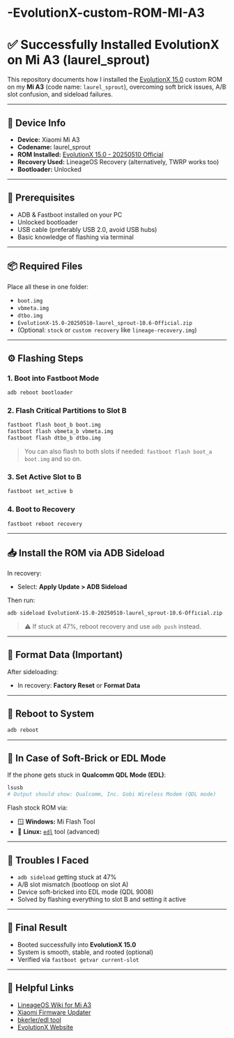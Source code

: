 # -EvolutionX-custom-ROM-MI-A3

# ✅ Successfully Installed EvolutionX on Mi A3 (laurel_sprout)

This repository documents how I installed the [EvolutionX 15.0](https://evolution-x.org/) custom ROM on my **Mi A3** (code name: `laurel_sprout`), overcoming soft brick issues, A/B slot confusion, and sideload failures.

---

## 📱 Device Info

- **Device:** Xiaomi Mi A3
- **Codename:** laurel_sprout
- **ROM Installed:** [EvolutionX 15.0 - 20250510 Official](https://evolution-x.org/)
- **Recovery Used:** LineageOS Recovery (alternatively, TWRP works too)
- **Bootloader:** Unlocked

---

## 🔧 Prerequisites

- ADB & Fastboot installed on your PC
- Unlocked bootloader
- USB cable (preferably USB 2.0, avoid USB hubs)
- Basic knowledge of flashing via terminal

---

## 📦 Required Files

Place all these in one folder:
- `boot.img`
- `vbmeta.img`
- `dtbo.img`
- `EvolutionX-15.0-20250510-laurel_sprout-10.6-Official.zip`
- (Optional: `stock` or `custom recovery` like `lineage-recovery.img`)

---

## ⚙️ Flashing Steps

### 1. Boot into Fastboot Mode

```bash
adb reboot bootloader
````

### 2. Flash Critical Partitions to Slot B

```bash
fastboot flash boot_b boot.img
fastboot flash vbmeta_b vbmeta.img
fastboot flash dtbo_b dtbo.img
```

> You can also flash to both slots if needed:
> `fastboot flash boot_a boot.img` and so on.

### 3. Set Active Slot to B

```bash
fastboot set_active b
```

### 4. Boot to Recovery

```bash
fastboot reboot recovery
```

---

## 📥 Install the ROM via ADB Sideload

In recovery:

* Select: **Apply Update > ADB Sideload**

Then run:

```bash
adb sideload EvolutionX-15.0-20250510-laurel_sprout-10.6-Official.zip
```

> ⚠️ If stuck at 47%, reboot recovery and use `adb push` instead.

---

## 🧼 Format Data (Important)

After sideloading:

* In recovery: **Factory Reset** or **Format Data**

---

## 🚀 Reboot to System

```bash
adb reboot
```

---

## 🧯 In Case of Soft-Brick or EDL Mode

If the phone gets stuck in **Qualcomm QDL Mode (EDL)**:

```bash
lsusb
# Output should show: Qualcomm, Inc. Gobi Wireless Modem (QDL mode)
```

Flash stock ROM via:

* 🪟 **Windows:** Mi Flash Tool
* 🐧 **Linux:** [`edl`](https://github.com/bkerler/edl) tool (advanced)

---

## 🔁 Troubles I Faced

* `adb sideload` getting stuck at 47%
* A/B slot mismatch (bootloop on slot A)
* Device soft-bricked into EDL mode (QDL 9008)
* Solved by flashing everything to slot B and setting it active

---

## 🙌 Final Result

* Booted successfully into **EvolutionX 15.0**
* System is smooth, stable, and rooted (optional)
* Verified via `fastboot getvar current-slot`

---

## 🔗 Helpful Links

* [LineageOS Wiki for Mi A3](https://wiki.lineageos.org/devices/laurel_sprout/install/)
* [Xiaomi Firmware Updater](https://xiaomifirmwareupdater.com/)
* [bkerler/edl tool](https://github.com/bkerler/edl)
* [EvolutionX Website](https://evolution-x.org/)


